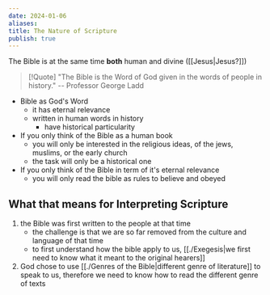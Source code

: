 ```yaml
---
date: 2024-01-06
aliases: 
title: The Nature of Scripture
publish: true
---
```


The Bible is at the same time **both** human and divine ([[Jesus|Jesus?]])

> [!Quote]
> "The Bible is the Word of God given in the words of people in history." 
> -- Professor George Ladd

* Bible as God's Word
    * it has eternal relevance
    * written in human words in history
        * have historical particularity
* If you only think of the Bible as a human book
    * you will only be interested in the religious ideas, of the jews, muslims, or the early church
    * the task will only be a historical one
* If you only think of the Bible in term of it's eternal relevance
    * you will only read the bible as rules to believe and obeyed

## What that means for Interpreting Scripture
1. the Bible was first written to the people at that time 
   * the challenge is that we are so far removed from the culture and language of that time
   * to first understand how the bible apply to us, [[./Exegesis|we first need to know what it meant to the original hearers]]
2. God chose to use [[./Genres of the Bible|different genre of literature]] to speak to us, therefore we need to know how to read the different genre of texts